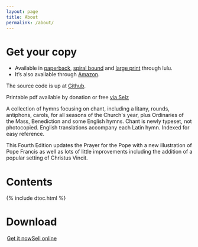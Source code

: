 ```yaml
---
layout: page
title: About
permalink: /about/
---
```


Get your copy
=============

* Available in [paperback](http://www.lulu.com/shop/veronica-brandt/a-new-book-of-old-hymns/paperback/product-22569619.html), [spiral bound](http://www.lulu.com/shop/veronica-brandt/a-new-book-of-old-hymns-spiral-bound/paperback/product-22569618.html) and [large print](http://www.lulu.com/shop/veronica-brandt/a-new-book-of-old-hymns-large-print/paperback/product-22569622.html) through lulu.
* It’s also available through [Amazon](https://www.amazon.com/New-Book-Old-Hymns/dp/1502395509).  

The source code is up at [Github](http://github.com/veromary/newbookoldhymns).

Printable pdf available by donation or free [via Selz](http://selz.co/VyRKtLLC$)

A collection of hymns focusing on chant, including a litany, rounds, antiphons, carols, for all seasons of the Church's year, plus Ordinaries of the Mass, Benediction and some English hymns. Chant is newly typeset, not photocopied. English translations accompany each Latin hymn. Indexed for easy reference.

This Fourth Edition updates the Prayer for the Pope with a new illustration of Pope Francis as well as lots of little improvements including the addition of a popular setting of Christus Vincit.

Contents
========

{% include dtoc.html %}

Download
========


<div style="max-width: 500px; margin: 0 auto">
<script data-selz-a="modal" data-selz-cb="374fa1" data-selz-chbg="374fa1" data-selz-w="http://selz.co/VyRKtLLC$" data-text="Get it now">
if (typeof _$elz === "undefined") { var _$elz = {}; }
if (typeof _$elz.w === "undefined") { 
_$elz.w = { e: document.createElement("script") }; 
_$elz.w.e.src = "https://selz.com/embed/widget"; 
document.body.appendChild(_$elz.w.e); }
</script>
<noscript><a href="http://selz.co/VyRKtLLC$" target="_blank">Get it now</a><a href="https://selz.com/info/sell-online" target="_blank">Sell online</a></noscript>
</div>
